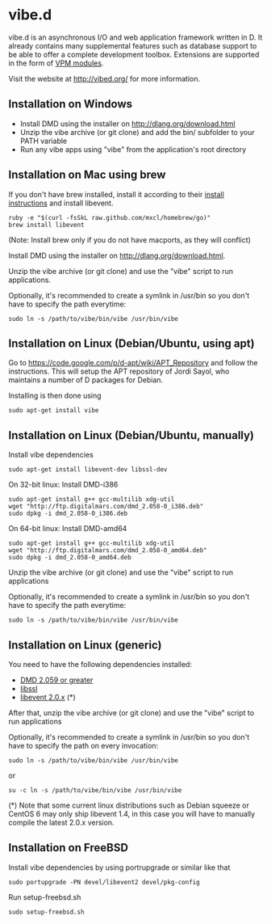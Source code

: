 vibe.d
======

vibe.d is an asynchronous I/O and web application framework written in D.
It already contains many supplemental features such as database support
to be able to offer a complete development toolbox. Extensions are
supported in the form of [VPM modules](http://registry.vibed.org/).

Visit the website at <http://vibed.org/> for more information.


Installation on Windows
-----------------------

 - Install DMD using the installer on <http://dlang.org/download.html>
 - Unzip the vibe archive (or git clone) and add the bin/ subfolder to your PATH variable
 - Run any vibe apps using "vibe" from the application's root directory


Installation on Mac using brew
------------------------------

If you don't have brew installed, install it according to their [install
instructions](<https://github.com/mxcl/homebrew/wiki/installation>) and
install libevent.

    ruby -e "$(curl -fsSkL raw.github.com/mxcl/homebrew/go)"
    brew install libevent

(Note: Install brew only if you do not have macports, as they will conflict)

Install DMD using the installer on <http://dlang.org/download.html>.
 
Unzip the vibe archive (or git clone) and use the "vibe" script to run applications.
 
Optionally, it's recommended to create a symlink in /usr/bin so you don't
have to specify the path everytime:
 
    sudo ln -s /path/to/vibe/bin/vibe /usr/bin/vibe


Installation on Linux (Debian/Ubuntu, using apt)
------------------------------------------------

Go to https://code.google.com/p/d-apt/wiki/APT_Repository and follow the
instructions. This will setup the APT repository of Jordi Sayol, who maintains
a number of D packages for Debian.

Installing is then done using

    sudo apt-get install vibe


Installation on Linux (Debian/Ubuntu, manually)
-----------------------------------------------

Install vibe dependencies

    sudo apt-get install libevent-dev libssl-dev


On 32-bit linux: Install DMD-i386

    sudo apt-get install g++ gcc-multilib xdg-util
    wget "http://ftp.digitalmars.com/dmd_2.058-0_i386.deb"
    sudo dpkg -i dmd_2.058-0_i386.deb


On 64-bit linux: Install DMD-amd64

    sudo apt-get install g++ gcc-multilib xdg-util
    wget "http://ftp.digitalmars.com/dmd_2.058-0_amd64.deb"
    sudo dpkg -i dmd_2.058-0_amd64.deb


Unzip the vibe archive (or git clone) and use the "vibe" script to run applications

Optionally, it's recommended to create a symlink in /usr/bin so you don't
have to specify the path everytime:
 
    sudo ln -s /path/to/vibe/bin/vibe /usr/bin/vibe


Installation on Linux (generic)
-------------------------------

You need to have the following dependencies installed:

 - [DMD 2.059 or greater](http://dlang.org/download)
 - [libssl](http://www.openssl.org/source/)
 - [libevent 2.0.x](http://libevent.org/) (*)

After that, unzip the vibe archive (or git clone) and use the "vibe" script to run applications

Optionally, it's recommended to create a symlink in /usr/bin so you don't
have to specify the path on every invocation:
 
    sudo ln -s /path/to/vibe/bin/vibe /usr/bin/vibe

or

    su -c ln -s /path/to/vibe/bin/vibe /usr/bin/vibe

(*) Note that some current linux distributions such as Debian squeeze or CentOS 6 may only ship libevent 1.4, in this case you will have to manually compile the latest 2.0.x version.


Installation on FreeBSD
-----------------------

Install vibe dependencies by using portrupgrade or similar like that

    sudo portupgrade -PN devel/libevent2 devel/pkg-config

Run setup-freebsd.sh

    sudo setup-freebsd.sh
